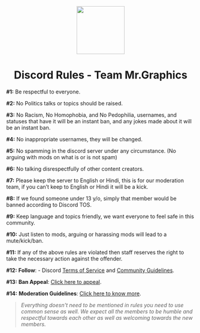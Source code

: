 <div align="center">
    <img src="https://user-images.githubusercontent.com/91751516/135685643-9bb42ed8-93b5-472d-b624-df0876ec155b.jpeg" width="128px" style="max-width:100%;">
    <h1>Discord Rules - Team Mr.Graphics</h1>
</div>

**#1:** Be respectful to everyone.

**#2:** No Politics talks or topics should be raised.

**#3:** No Racism, No Homophobia, and No Pedophilia, usernames, and statuses that have it will be an instant ban, and any jokes made about it will be an instant ban.

**#4:** No inappropriate usernames, they will be changed.

**#5:** No spamming in the discord server under any circumstance. 
(No arguing with mods on what is or is not spam)

**#6:** No talking disrespectfully of other content creators.

**#7:** Please keep the server to English or Hindi, this is for our moderation team, if you can’t keep to English or Hindi it will be a kick.

**#8:** If we found someone under 13 y/o, simply that member would be banned according to Discord TOS.

**#9:** Keep language and topics friendly, we want everyone to feel safe in this community.

**#10:** Just listen to mods, arguing or harassing mods will lead to a mute/kick/ban.
 
**#11:** If any of the above rules are violated then staff reserves the right to take the necessary action against the offender.

**#12:** **Follow**: - Discord [Terms of Service](https://dis.gd/tos) and [Community Guidelines](https://dis.gd/guidelines).
 
**#13:** **Ban Appeal**: [Click here to appeal](http://bit.ly/BANappealUjjwal).
 
**#14:** **Moderation Guidelines**: [Click here to know more](http://bit.ly/MODactionUjjwal).

> *Everything doesn't need to be mentioned in rules you need to use common sense as well. We expect all the members to be humble and respectful towards each other as well as welcoming towards the new members.*
